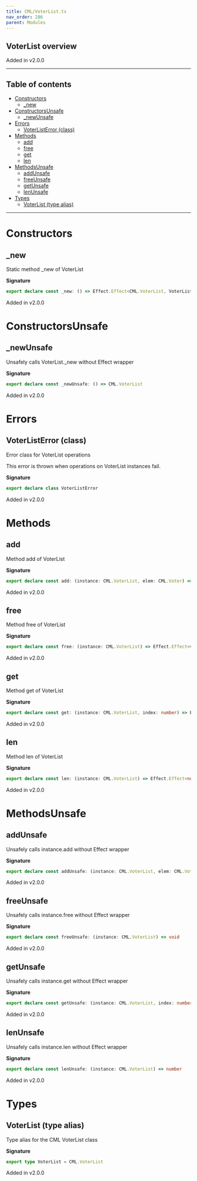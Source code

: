 ```yaml
---
title: CML/VoterList.ts
nav_order: 286
parent: Modules
---
```


## VoterList overview

Added in v2.0.0

---

<h2 class="text-delta">Table of contents</h2>

- [Constructors](#constructors)
  - [\_new](#_new)
- [ConstructorsUnsafe](#constructorsunsafe)
  - [\_newUnsafe](#_newunsafe)
- [Errors](#errors)
  - [VoterListError (class)](#voterlisterror-class)
- [Methods](#methods)
  - [add](#add)
  - [free](#free)
  - [get](#get)
  - [len](#len)
- [MethodsUnsafe](#methodsunsafe)
  - [addUnsafe](#addunsafe)
  - [freeUnsafe](#freeunsafe)
  - [getUnsafe](#getunsafe)
  - [lenUnsafe](#lenunsafe)
- [Types](#types)
  - [VoterList (type alias)](#voterlist-type-alias)

---

# Constructors

## \_new

Static method \_new of VoterList

**Signature**

```ts
export declare const _new: () => Effect.Effect<CML.VoterList, VoterListError>
```

Added in v2.0.0

# ConstructorsUnsafe

## \_newUnsafe

Unsafely calls VoterList.\_new without Effect wrapper

**Signature**

```ts
export declare const _newUnsafe: () => CML.VoterList
```

Added in v2.0.0

# Errors

## VoterListError (class)

Error class for VoterList operations

This error is thrown when operations on VoterList instances fail.

**Signature**

```ts
export declare class VoterListError
```

Added in v2.0.0

# Methods

## add

Method add of VoterList

**Signature**

```ts
export declare const add: (instance: CML.VoterList, elem: CML.Voter) => Effect.Effect<void, VoterListError>
```

Added in v2.0.0

## free

Method free of VoterList

**Signature**

```ts
export declare const free: (instance: CML.VoterList) => Effect.Effect<void, VoterListError>
```

Added in v2.0.0

## get

Method get of VoterList

**Signature**

```ts
export declare const get: (instance: CML.VoterList, index: number) => Effect.Effect<CML.Voter, VoterListError>
```

Added in v2.0.0

## len

Method len of VoterList

**Signature**

```ts
export declare const len: (instance: CML.VoterList) => Effect.Effect<number, VoterListError>
```

Added in v2.0.0

# MethodsUnsafe

## addUnsafe

Unsafely calls instance.add without Effect wrapper

**Signature**

```ts
export declare const addUnsafe: (instance: CML.VoterList, elem: CML.Voter) => void
```

Added in v2.0.0

## freeUnsafe

Unsafely calls instance.free without Effect wrapper

**Signature**

```ts
export declare const freeUnsafe: (instance: CML.VoterList) => void
```

Added in v2.0.0

## getUnsafe

Unsafely calls instance.get without Effect wrapper

**Signature**

```ts
export declare const getUnsafe: (instance: CML.VoterList, index: number) => CML.Voter
```

Added in v2.0.0

## lenUnsafe

Unsafely calls instance.len without Effect wrapper

**Signature**

```ts
export declare const lenUnsafe: (instance: CML.VoterList) => number
```

Added in v2.0.0

# Types

## VoterList (type alias)

Type alias for the CML VoterList class

**Signature**

```ts
export type VoterList = CML.VoterList
```

Added in v2.0.0
